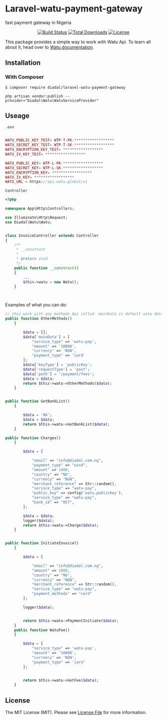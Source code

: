 # Laravel-watu-payment-gateway
 fast payment gateway in Nigeria


<p align="center">
<a href="https://travis-ci.org/diadal/laravel-watu-payment-gateway"><img src="https://travis-ci.org/diadal/laravel-watu-payment-gateway.svg?branch=master" alt="Build Status"></a>
<a href="https://packagist.org/packages/diadal/laravel-watu-payment-gateway"><img src="https://poser.pugx.org/diadal/laravel-watu-payment-gateway/d/total.svg" alt="Total Downloads"></a>
<!-- <a href="https://packagist.org/packages/diadal/laravel-watu-payment-gateway"><img src="https://poser.pugx.org/diadal/laravel-watu-payment-gateway/v/stable.svg" alt="Latest Stable Version"></a> -->
<a href="https://packagist.org/packages/diadal/laravel-watu-payment-gateway"><img src="https://poser.pugx.org/diadal/laravel-watu-payment-gateway/license.svg" alt="License"></a>
</p>




This package provides a simple way to work with Watu Api. To learn all about it, head over to [Watu documentation](https://docs.watu.global/).

## Installation

### With Composer

```
$ composer require diadal/laravel-watu-payment-gateway
```

```
php artisan vendor:publish --provider="Diadal\Watu\WatuServiceProvider"

```
## Useage
 `.evn`
```php

WATU_PUBLIC_KEY_TEST= WTP-T-PK-******************
WATU_SECRET_KEY_TEST= WTP-T-SK-******************
WATU_ENCRYPTION_KEY_TEST= ******************
WATU_IV_KEY_TEST= ******************

WATU_PUBLIC_KEY= WTP-L-PK-******************
WATU_SECRET_KEY= WTP-L-SK-******************
WATU_ENCRYPTION_KEY= ******************
WATU_IV_KEY= ******************
WATU_URL = https://api.watu.global/v1

```

`Controller`
```php
<?php

namespace App\Http\Controllers;

use Illuminate\Http\Request;
use Diadal\Watu\Watu;


class InvoiceController extends Controller
{
    /**
     * __construct
     *
     * @return void
     */
    public function __construct()
    {
        ...
        $this->watu = new Watu();
    }




```
Examples of what you can do:

```php
// this work with any motheds Api called  mainData is default wata data or payload
public function OtherMethods()
    {

        $data = [];
        $data['mainData'] = [
            "service_type" => 'watu-pay',
            "amount" => '10000',
            "currency" => 'NGN',
            "payment_type" => 'card'
        ];
        $data['keyType'] = 'publicKey';
        $data['requestType'] = 'post';
        $data['path'] = '/payment/fees';
        $data = $data;
        return $this->watu->OtherMethods($data);
    }
```

```php

public function GetBankList()
    {

        $data = 'NG';
        $data = $data;
        return $this->watu->GetBankList($data);
    }

public function Chargex()
    {

        $data = [

            "email" => "info@diadal.com.ng",
            "payment_type" => "ussd",
            "amount" => 1000,
            "country" => "NG",
            "currency" => "NGN",
            "merchant_reference" => Str::random(),
            "service_type" => "watu-pay",
            "public_key" => config('watu.publicKey'),
            "service_type" => "watu-pay",
            "bank_id" => "057",
        ];

        $data = $data;
        logger($data);
        return $this->watu->Charge($data);
    }


public function InitiateInvoice()
    {

        $data = [

            "email" => "info@diadal.com.ng",
            "amount" => 1000,
            "country" => "NG",
            "currency" => "NGN",
            "merchant_reference" => Str::random(),
            "service_type" => "watu-pay",
            "payment_methods" => "card"
        ];

        logger($data);


        return $this->watu->PaymentInitiate($data);
    }
    public function WatuFee()
    {

        $data = [
            "service_type" => 'watu-pay',
            "amount" => '10000',
            "currency" => 'NGN',
            "payment_type" => 'card'
        ];


        return $this->watu->GetFee($data);
    }
```

## License

The MIT License (MIT). Please see [License File](LICENSE.md) for more information.

